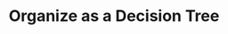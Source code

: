---
dateAdded: "2023-04-20"
category: "meta"
title: Organize as a Decision Tree
prompt: |
  Create a decision tree based on the given information or scenario.
---